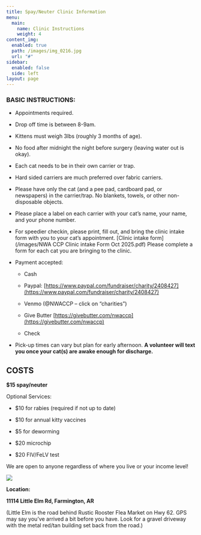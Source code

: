 ```yaml
---
title: Spay/Neuter Clinic Information
menu:
  main:
    name: Clinic Instructions
    weight: 4
content_img:
  enabled: true
  path: /images/img_0216.jpg
  url: "#"
sidebar:
  enabled: false
  side: left
layout: page
---
```

### **BASIC INSTRUCTIONS**:

*   Appointments required.
    
*   Drop off time is between 8-9am.
    
*   Kittens must weigh 3lbs (roughly 3 months of age).
    
*   No food after midnight the night before surgery (leaving water out is okay).
    
*   Each cat needs to be in their own carrier or trap.
    
*   Hard sided carriers are much preferred over fabric carriers.
    
*   Please have only the cat (and a pee pad, cardboard pad, or newspapers) in the carrier/trap. No blankets, towels, or other non-disposable objects.
    
*   Please place a label on each carrier with your cat’s name, your name, and your phone number.
    
*   For speedier checkin, please print, fill out, and bring the clinic intake form with you to your cat’s appointment. \[Clinic intake form\](/images/NWA CCP Clinic intake Form Oct 2025.pdf) Please complete a form for each cat you are bringing to the clinic.
    
*   Payment accepted:
    
    *   Cash
        
    *   Paypal: [https://www.paypal.com/fundraiser/charity/2408427](https://www.paypal.com/fundraiser/charity/2408427)
        
    *   Venmo (@NWACCP – click on “charities”)
        
    *   Give Butter [https://givebutter.com/nwaccp](https://givebutter.com/nwaccp)
        
    *   Check
        
*   Pick-up times can vary but plan for early afternoon. **A volunteer will text you once your cat(s) are awake enough for discharge.**
    

## COSTS

**$15 spay/neuter**

Optional Services:

*   $10 for rabies (required if not up to date)
    
*   $10 for annual kitty vaccines
    
*   $5 for deworming
    
*   $20 microchip
    
*   $20 FIV/FeLV test
    

We are open to anyone regardless of where you live or your income level!

![](/images/img_0215.jpg)

**Location:**

**11114 Little Elm Rd, Farmington, AR**

(Little Elm is the road behind Rustic Rooster Flea Market on Hwy 62. GPS may say you’ve arrived a bit before you have. Look for a gravel driveway with the metal red/tan building set back from the road.)